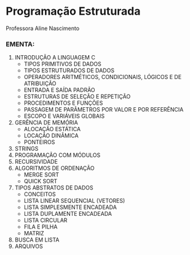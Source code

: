 # Programação Estruturada

Professora Aline Nascimento
### EMENTA: 
1. INTRODUÇÃO A LINGUAGEM C 
    - TIPOS PRIMITIVOS DE DADOS 
    - TIPOS ESTRUTURADOS DE DADOS 
    - OPERADORES ARITMÉTICOS, CONDICIONAIS, LÓGICOS E DE ATRIBUIÇÃO 
    - ENTRADA E SAÍDA PADRÃO 
    - ESTRUTURAS DE SELEÇÃO E REPETIÇÃO 
    - PROCEDIMENTOS E FUNÇÕES 
    - PASSAGEM DE PARÂMETROS POR VALOR E POR REFERÊNCIA 
    - ESCOPO E VARIÁVEIS GLOBAIS 
2. GERÊNCIA DE MEMÓRIA 
    - ALOCAÇÃO ESTÁTICA 
    - LOCAÇÃO DINÂMICA 
    - PONTEIROS 
3. STRINGS 
4. PROGRAMAÇÃO COM MÓDULOS 
5. RECURSIVIDADE 
6. ALGORITMOS DE ORDENAÇÃO 
    - MERGE SORT 
    - QUICK SORT 
7. TIPOS ABSTRATOS DE DADOS 
    - CONCEITOS 
    - LISTA LINEAR SEQUENCIAL (VETORES) 
    - LISTA SIMPLESMENTE ENCADEADA 
    - LISTA DUPLAMENTE ENCADEADA 
    - LISTA CIRCULAR 
    - FILA E PILHA 
    - MATRIZ 
8. BUSCA EM LISTA 
9. ARQUIVOS 
